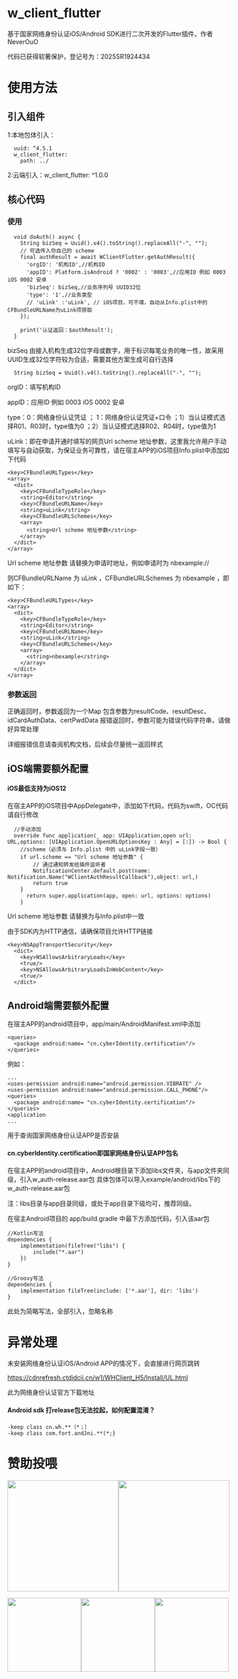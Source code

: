 # w_client_flutter

基于国家网络身份认证iOS/Android SDK进行二次开发的Flutter插件，作者NeverOuO

代码已获得软著保护，登记号为：2025SR1924434

# 使用方法
## 引入组件

1:本地包体引入：

```
  uuid: ^4.5.1
  w_client_flutter:
    path: ../
```
2:云端引入：w_client_flutter: ^1.0.0

## 核心代码

### 使用

```
  void doAuth() async {
    String bizSeq = Uuid().v4().toString().replaceAll("-", "");
    // 可选传入你自己的 scheme
    final authResult = await WClientFlutter.getAuthResult({
      'orgID': '机构ID',//机构ID
      'appID': Platform.isAndroid ? '0002' : '0003',//应用ID 例如 0003 iOS 0002 安卓
      'bizSeq': bizSeq,//业务序列号 UUID32位
      'type': '1',//业务类型
      // 'uLink' :'uLink', // iOS项目，可不填，自动从Info.plist中的CFBundleURLName为uLink项获取
    });

    print('认证返回：$authResult');
  }
```

bizSeq 由接入机构生成32位字母或数字，用于标识每笔业务的唯一性，故采用UUID生成32位字符较为合适，需要其他方案生成可自行选择
```
  String bizSeq = Uuid().v4().toString().replaceAll("-", "");
```
orgID：填写机构ID

appID：应用ID 例如 0003 iOS 0002 安卓

type：0：网络身份认证凭证 ； 1：网络身份认证凭证+口令 ；1）当认证模式选择R01、R03时，type值为0 ；2）当认证模式选择R02、R04时，type值为1

uLink：即在申请开通时填写的网页Url scheme 地址参数，这里我允许用户手动填写与自动获取，为保证业务可靠性，请在宿主APP的iOS项目Info.plist中添加如下代码
```
<key>CFBundleURLTypes</key>
<array>
  <dict>
    <key>CFBundleTypeRole</key>
    <string>Editor</string>
    <key>CFBundleURLName</key>
    <string>uLink</string>
    <key>CFBundleURLSchemes</key>
    <array>
      <string>Url scheme 地址参数</string>
    </array>
  </dict>
</array>
```

Url scheme 地址参数 请替换为申请时地址，例如申请时为 nbexample://

则CFBundleURLName 为 uLink ，CFBundleURLSchemes 为 nbexample ，即如下：

```
<key>CFBundleURLTypes</key>
<array>
  <dict>
    <key>CFBundleTypeRole</key>
    <string>Editor</string>
    <key>CFBundleURLName</key>
    <string>uLink</string>
    <key>CFBundleURLSchemes</key>
    <array>
      <string>nbexample</string>
    </array>
  </dict>
</array>
```

### 参数返回

正确返回时，参数返回为一个Map
包含参数为resultCode、resultDesc、idCardAuthData、certPwdData
报错返回时，参数可能为错误代码字符串，请做好异常处理

详细报错信息请查阅机构文档，后续会尽量统一返回样式

## iOS端需要额外配置

#### iOS最低支持为iOS12

在宿主APP的iOS项目中AppDelegate中，添加如下代码，代码为swift，OC代码请自行修改
```
  //手动添加
  override func application(_ app: UIApplication,open url: URL,options: [UIApplication.OpenURLOptionsKey : Any] = [:]) -> Bool {
    //scheme（必须与 Info.plist 中的 uLink字段一致）
    if url.scheme == "Url scheme 地址参数" {
        // 通过通知转发给插件监听者
        NotificationCenter.default.post(name: Notification.Name("WClientAuthResultCallback"),object: url,)
        return true
    }
      return super.application(app, open: url, options: options)
    }
```

Url scheme 地址参数 请替换为与Info.plist中一致

由于SDK内为HTTP通信，请确保项目允许HTTP链接
```
<key>NSAppTransportSecurity</key>
  <dict>
    <key>NSAllowsArbitraryLoads</key>
    <true/>
    <key>NSAllowsArbitraryLoadsInWebContent</key>
    <true/>
  </dict>
```
## Android端需要额外配置

在宿主APP的android项目中，app/main/AndroidManifest.xml中添加
```
<queries>
  <package android:name= "cn.cyberIdentity.certification"/>
</queries>
```
例如：
```
...
<uses-permission android:name="android.permission.VIBRATE" />
<uses-permission android:name="android.permission.CALL_PHONE"/>
<queries>
  <package android:name= "cn.cyberIdentity.certification"/>
</queries>
<application
...
```
用于查询国家网络身份认证APP是否安装

#### cn.cyberIdentity.certification即国家网络身份认证APP包名

在宿主APP的android项目中，Android根目录下添加libs文件夹，与app文件夹同级，引入w_auth-release.aar包
具体包体可以导入example/android/libs下的w_auth-release.aar包

注：libs目录与app目录同级，或处于app目录下级均可，推荐同级。

在宿主Android项目的 app/build.gradle 中最下方添加代码，引入该aar包
```
//Kotlin写法
dependencies {
    implementation(fileTree("libs") {
        include("*.aar")
    })
}

//Groovy写法
dependencies {
    implementation fileTree(include: ['*.aar'], dir: 'libs')
}

```
此处为简略写法，全部引入，忽略名称

# 异常处理

未安装网络身份认证iOS/Android APP的情况下，会直接进行网页跳转

https://cdnrefresh.ctdidcii.cn/w1/WHClient_H5/Install/UL.html

此为网络身份认证官方下载地址

#### Android sdk 打release包无法拉起，如何配置混淆？
```
-keep class cn.wh.**（*；｝
-keep class com.fort.andJni.**(*;}
```

# 赞助投喂

 <img src="https://github.com/NeverOvO/NeverOvO/blob/main/alipay-2025.JPG" width="250" /><img src="https://github.com/NeverOvO/NeverOvO/blob/main/wepay-2025.JPG" width="250" />
 
 <img src="https://github.com/NeverOvO/NeverOvO/blob/main/okx-usdt-bnb.JPG" width="166" /><img src="https://github.com/NeverOvO/NeverOvO/blob/main/okx-usdt-tron.JPG" width="166" /><img src="https://github.com/NeverOvO/NeverOvO/blob/main/okx-usdt-okx.JPG" width="166" />






